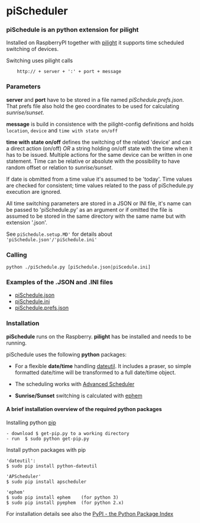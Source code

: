 piScheduler
===========

### piSchedule is an python extension for pilight

   Installed on RaspberryPI together with [pilight](http://www.pilight.org/) it supports time scheduled
   switching of devices.
   
   Switching uses pilight calls
```
    http:// + server + ':' + port + message
```
### Parameters 
__server__ and __port__ have to be stored in a file named *piSchedule.prefs.json*. That prefs file also hold the geo coordinates to be used for calculating _sunrise/sunset_.

__message__ is build in consistence with the pilight-config definitions
and holds `location`, `device` and `time with state on/off`

__time with state on/off__ defines the switching of the related 'device' and can a direct action (on/off) *OR* a string holding on/off state with the time when it has to be issued. Multiple actions for the same device can be written in one statement. Time can be relative or absolute with the possibility to have random offset or relation to *sunrise/sunset*. 

If date is obmitted from a time value it's assumed to be 'today'. Time values are checked for consistent; time values related to the pass of piSchedule.py execution are ignored.

All time switching parameters are stored in a JSON or INI file, it's name can be passed to 'piSchedule.py' as an argument or if omitted the file is assumed to be stored in the same directory with the same name but with extension '.json'. 

See
`piSchedule.setup.MD'`  for details about `'piSchedule.json'/'piSchedule.ini'`


### Calling
`python ./piSchedule.py [piSchedule.json|piScedule.ini]`


### Examples of the .JSON and .INI files

- [piSchedule.json](https://github.com/neandr/piScheduler/blob/master/piSchedule.json)
- [piSchedule.ini](https://github.com/neandr/piScheduler/blob/master/piSchedule.ini)
- [piSchedule.prefs.json](https://github.com/neandr/piScheduler/blob/master/piSchedule.prefs.json)


### Installation
  
**piSchedule** runs on the Raspberry. **pilight** has be installed and needs to be running.

piSchedule uses the following **python** packages:
   
- For a flexible **date/time** handling [dateutil](http://labix.org/python-dateutil/). It includes a praser, so simple formatted date/time will be transformed to a full date/time object.
   
- The scheduling works with [Advanced Scheduler](https://pypi.python.org/pypi/APScheduler/2.1.2)
   
- **Sunrise/Sunset** switching is calculated with [ephem](https://pypi.python.org/pypi/ephem/3.7.5.1)



#### A brief installation overview of the required python packages
Installing python [pip](http://www.pip-installer.org/en/latest/installing.html)
```
- download $ get-pip.py to a working directory
- run  $ sudo python get-pip.py
```
Install python packages with pip
```
'dateutil': 
$ sudo pip install python-dateutil

'APScheduler'
$ sudo pip install apscheduler

'ephem'
$ sudo pip install ephem    (for python 3)
$ sudo pip install pyephem  (for python 2.x)
```

For installation details see also the [PyPI - the Python Package Index](https://pypi.python.org/pypi)
